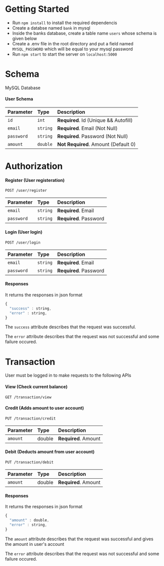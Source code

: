 # Getting Started
- Run `npm install` to install the required dependencis
- Create a databse named `bank` in mysql
- Inside the banks database, create a table name `users` whose schema is given below
- Create a .env file in the root directory and put a field named `MYSQL_PASSWORD` which will be equal to your mysql password
- Run `npm start` to start the server on `localhost:5000`

# Schema

MySQL Database
#### User Schema
| Parameter | Type | Description |
| :--- | :--- | :--- |
| `id` | `int` | **Required**. Id (Unique && Autofill) |
| `email` | `string` | **Required**. Email (Not Null) |
| `password` | `string` | **Required**. Password (Not Null)|
| `amount` | `double` | **Not Required**. Amount (Default 0) |


# Authorization

#### Register (User registeration)
```http
POST /user/register
```
| Parameter | Type | Description |
| :--- | :--- | :--- |
| `email` | `string` | **Required**. Email |
| `password` | `string` | **Required**. Password |

#### Login (User login)
```http
POST /user/login
```

| Parameter | Type | Description |
| :--- | :--- | :--- |
| `email` | `string` | **Required**. Email |
| `password` | `string` | **Required**. Password |

#### Responses

It returns the responses in json format

```javascript
{
  "success" : string,
  "error" : string,
}
```

The `success` attribute describes that the request was successful.

The `error` attribute describes that the request was not successful and some failure occured.

# Transaction
User must be logged in to make requests to the following APIs
#### View (Check current balance)
```http
GET /transaction/view
```

#### Credit (Adds amount to user account)
```http
PUT /transaction/credit
```
| Parameter | Type | Description |
| :--- | :--- | :--- |
| `amount` | double | **Required**. Amount |

#### Debit (Deducts amount from user account)
```http
PUT /transaction/debit
```
| Parameter | Type | Description |
| :--- | :--- | :--- |
| `amount` | double | **Required**. Amount |

#### Responses

It returns the responses in json format

```javascript
{
  "amount" : double,
  "error" : string,
}
```

The `amount` attribute describes that the request was successful and gives the amount in user's account

The `error` attribute describes that the request was not successful and some failure occured.